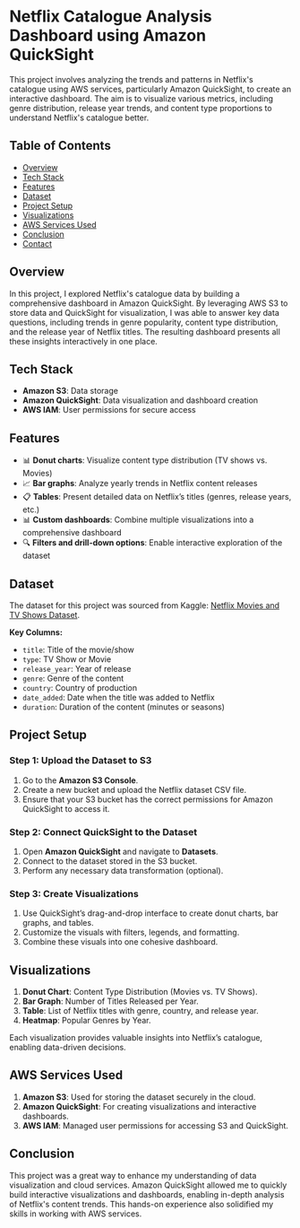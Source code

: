 

# Netflix Catalogue Analysis Dashboard using Amazon QuickSight

This project involves analyzing the trends and patterns in Netflix's catalogue using AWS services, particularly Amazon QuickSight, to create an interactive dashboard. The aim is to visualize various metrics, including genre distribution, release year trends, and content type proportions to understand Netflix's catalogue better.

## Table of Contents

- [Overview](#overview)
- [Tech Stack](#tech-stack)
- [Features](#features)
- [Dataset](#dataset)
- [Project Setup](#project-setup)
- [Visualizations](#visualizations)
- [AWS Services Used](#aws-services-used)
- [Conclusion](#conclusion)
- [Contact](#contact)

## Overview

In this project, I explored Netflix's catalogue data by building a comprehensive dashboard in Amazon QuickSight. By leveraging AWS S3 to store data and QuickSight for visualization, I was able to answer key data questions, including trends in genre popularity, content type distribution, and the release year of Netflix titles. The resulting dashboard presents all these insights interactively in one place.

## Tech Stack

- **Amazon S3**: Data storage
- **Amazon QuickSight**: Data visualization and dashboard creation
- **AWS IAM**: User permissions for secure access


## Features

- 📊 **Donut charts**: Visualize content type distribution (TV shows vs. Movies)
- 📈 **Bar graphs**: Analyze yearly trends in Netflix content releases
- 📋 **Tables**: Present detailed data on Netflix’s titles (genres, release years, etc.)
- 📊 **Custom dashboards**: Combine multiple visualizations into a comprehensive dashboard
- 🔍 **Filters and drill-down options**: Enable interactive exploration of the dataset

## Dataset

The dataset for this project was sourced from Kaggle: [Netflix Movies and TV Shows Dataset](https://www.kaggle.com/shivamb/netflix-shows).

**Key Columns:**
- `title`: Title of the movie/show
- `type`: TV Show or Movie
- `release_year`: Year of release
- `genre`: Genre of the content
- `country`: Country of production
- `date_added`: Date when the title was added to Netflix
- `duration`: Duration of the content (minutes or seasons)

## Project Setup

### Step 1: Upload the Dataset to S3

1. Go to the **Amazon S3 Console**.
2. Create a new bucket and upload the Netflix dataset CSV file.
3. Ensure that your S3 bucket has the correct permissions for Amazon QuickSight to access it.

### Step 2: Connect QuickSight to the Dataset

1. Open **Amazon QuickSight** and navigate to **Datasets**.
2. Connect to the dataset stored in the S3 bucket.
3. Perform any necessary data transformation (optional).

### Step 3: Create Visualizations

1. Use QuickSight’s drag-and-drop interface to create donut charts, bar graphs, and tables.
2. Customize the visuals with filters, legends, and formatting.
3. Combine these visuals into one cohesive dashboard.

## Visualizations

1. **Donut Chart**: Content Type Distribution (Movies vs. TV Shows).
2. **Bar Graph**: Number of Titles Released per Year.
3. **Table**: List of Netflix titles with genre, country, and release year.
4. **Heatmap**: Popular Genres by Year.

Each visualization provides valuable insights into Netflix’s catalogue, enabling data-driven decisions.

## AWS Services Used

1. **Amazon S3**: Used for storing the dataset securely in the cloud.
2. **Amazon QuickSight**: For creating visualizations and interactive dashboards.
3. **AWS IAM**: Managed user permissions for accessing S3 and QuickSight.

## Conclusion

This project was a great way to enhance my understanding of data visualization and cloud services. Amazon QuickSight allowed me to quickly build interactive visualizations and dashboards, enabling in-depth analysis of Netflix's content trends. This hands-on experience also solidified my skills in working with AWS services.

